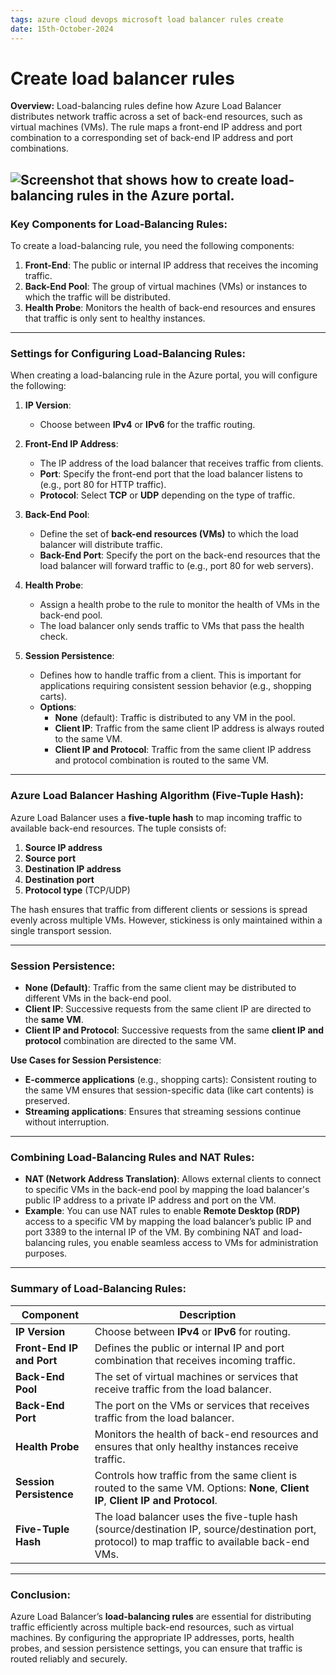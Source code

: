 ```yaml
---
tags: azure cloud devops microsoft load balancer rules create
date: 15th-October-2024
---
```


# Create load balancer rules

**Overview:** Load-balancing rules define how Azure Load Balancer distributes network traffic across a set of back-end resources, such as virtual machines (VMs). The rule maps a front-end IP address and port combination to a corresponding set of back-end IP address and port combinations.

![Screenshot that shows how to create load-balancing rules in the Azure portal.](https://learn.microsoft.com/en-us/training/wwl-azure/configure-azure-load-balancer/media/add-load-balancer-rules-f4d9b188.png)
---

### **Key Components for Load-Balancing Rules**:

To create a load-balancing rule, you need the following components:

1. **Front-End**: The public or internal IP address that receives the incoming traffic.
2. **Back-End Pool**: The group of virtual machines (VMs) or instances to which the traffic will be distributed.
3. **Health Probe**: Monitors the health of back-end resources and ensures that traffic is only sent to healthy instances.

---

### **Settings for Configuring Load-Balancing Rules**:

When creating a load-balancing rule in the Azure portal, you will configure the following:

1. **IP Version**:
    
    - Choose between **IPv4** or **IPv6** for the traffic routing.
2. **Front-End IP Address**:
    
    - The IP address of the load balancer that receives traffic from clients.
    - **Port**: Specify the front-end port that the load balancer listens to (e.g., port 80 for HTTP traffic).
    - **Protocol**: Select **TCP** or **UDP** depending on the type of traffic.
3. **Back-End Pool**:
    
    - Define the set of **back-end resources (VMs)** to which the load balancer will distribute traffic.
    - **Back-End Port**: Specify the port on the back-end resources that the load balancer will forward traffic to (e.g., port 80 for web servers).
4. **Health Probe**:
    
    - Assign a health probe to the rule to monitor the health of VMs in the back-end pool.
    - The load balancer only sends traffic to VMs that pass the health check.
5. **Session Persistence**:
    
    - Defines how to handle traffic from a client. This is important for applications requiring consistent session behavior (e.g., shopping carts).
    - **Options**:
        - **None** (default): Traffic is distributed to any VM in the pool.
        - **Client IP**: Traffic from the same client IP address is always routed to the same VM.
        - **Client IP and Protocol**: Traffic from the same client IP address and protocol combination is routed to the same VM.

---

### **Azure Load Balancer Hashing Algorithm (Five-Tuple Hash)**:

Azure Load Balancer uses a **five-tuple hash** to map incoming traffic to available back-end resources. The tuple consists of:

1. **Source IP address**
2. **Source port**
3. **Destination IP address**
4. **Destination port**
5. **Protocol type** (TCP/UDP)

The hash ensures that traffic from different clients or sessions is spread evenly across multiple VMs. However, stickiness is only maintained within a single transport session.

---

### **Session Persistence**:

- **None (Default)**: Traffic from the same client may be distributed to different VMs in the back-end pool.
- **Client IP**: Successive requests from the same client IP are directed to the **same VM**.
- **Client IP and Protocol**: Successive requests from the same **client IP and protocol** combination are directed to the same VM.

**Use Cases for Session Persistence**:

- **E-commerce applications** (e.g., shopping carts): Consistent routing to the same VM ensures that session-specific data (like cart contents) is preserved.
- **Streaming applications**: Ensures that streaming sessions continue without interruption.

---

### **Combining Load-Balancing Rules and NAT Rules**:

- **NAT (Network Address Translation)**: Allows external clients to connect to specific VMs in the back-end pool by mapping the load balancer's public IP address to a private IP address and port on the VM.
- **Example**: You can use NAT rules to enable **Remote Desktop (RDP)** access to a specific VM by mapping the load balancer’s public IP and port 3389 to the internal IP of the VM. By combining NAT and load-balancing rules, you enable seamless access to VMs for administration purposes.

---

### **Summary of Load-Balancing Rules**:

|**Component**|**Description**|
|---|---|
|**IP Version**|Choose between **IPv4** or **IPv6** for routing.|
|**Front-End IP and Port**|Defines the public or internal IP and port combination that receives incoming traffic.|
|**Back-End Pool**|The set of virtual machines or services that receive traffic from the load balancer.|
|**Back-End Port**|The port on the VMs or services that receives traffic from the load balancer.|
|**Health Probe**|Monitors the health of back-end resources and ensures that only healthy instances receive traffic.|
|**Session Persistence**|Controls how traffic from the same client is routed to the same VM. Options: **None**, **Client IP**, **Client IP and Protocol**.|
|**Five-Tuple Hash**|The load balancer uses the five-tuple hash (source/destination IP, source/destination port, protocol) to map traffic to available back-end VMs.|

---

### **Conclusion**:

Azure Load Balancer’s **load-balancing rules** are essential for distributing traffic efficiently across multiple back-end resources, such as virtual machines. By configuring the appropriate IP addresses, ports, health probes, and session persistence settings, you can ensure that traffic is routed reliably and securely.